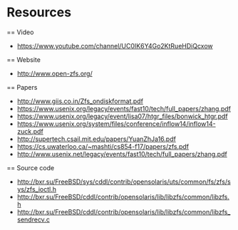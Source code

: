 # Resources

== Video

 * https://www.youtube.com/channel/UC0IK6Y4Go2KtRueHDiQcxow

== Website

 * http://www.open-zfs.org/

== Papers

 * http://www.giis.co.in/Zfs_ondiskformat.pdf
 * https://www.usenix.org/legacy/events/fast10/tech/full_papers/zhang.pdf
 * https://www.usenix.org/legacy/event/lisa07/htgr_files/bonwick_htgr.pdf
 * https://www.usenix.org/system/files/conference/inflow14/inflow14-zuck.pdf
 * http://supertech.csail.mit.edu/papers/YuanZhJa16.pdf
 * https://cs.uwaterloo.ca/~mashti/cs854-f17/papers/zfs.pdf
 * http://www.usenix.net/legacy/events/fast10/tech/full_papers/zhang.pdf

== Source code

 * http://bxr.su/FreeBSD/sys/cddl/contrib/opensolaris/uts/common/fs/zfs/sys/zfs_ioctl.h
 * http://bxr.su/FreeBSD/cddl/contrib/opensolaris/lib/libzfs/common/libzfs.h
 * http://bxr.su/FreeBSD/cddl/contrib/opensolaris/lib/libzfs/common/libzfs_sendrecv.c
